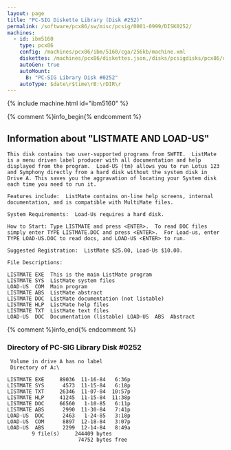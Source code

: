 ```yaml
---
layout: page
title: "PC-SIG Diskette Library (Disk #252)"
permalink: /software/pcx86/sw/misc/pcsig/0001-0999/DISK0252/
machines:
  - id: ibm5160
    type: pcx86
    config: /machines/pcx86/ibm/5160/cga/256kb/machine.xml
    diskettes: /machines/pcx86/diskettes.json,/disks/pcsigdisks/pcx86/diskettes.json
    autoGen: true
    autoMount:
      B: "PC-SIG Library Disk #0252"
    autoType: $date\r$time\rB:\rDIR\r
---
```


{% include machine.html id="ibm5160" %}

{% comment %}info_begin{% endcomment %}

## Information about "LISTMATE AND LOAD-US"

    This disk contains two user-supported programs from SWFTE.  ListMate
    is a menu driven label producer with all documentation and help
    displayed from the program.  Load-US (tm) allows you to run Lotus 123
    and Symphony directly from a hard disk without the system disk in
    Drive A. This saves you the aggravation of locating your System disk
    each time you need to run it.
    
    Features include:  ListMate contains on-line help screens, internal
    documentation, and is compatible with MultiMate files.
    
    System Requirements:  Load-Us requires a hard disk.
    
    How to Start: Type LISTMATE and press <ENTER>.  To read DOC files
    simply enter TYPE LISTMATE.DOC and press <ENTER>.  For Load-us, enter
    TYPE LOAD-US.DOC to read docs, and LOAD-US <ENTER> to run.
    
    Suggested Registration:  ListMate $25.00, Load-Us $10.00.
    
    File Descriptions:
    
    LISTMATE EXE  This is the main ListMate program
    LISTMATE SYS  ListMate system files
    LOAD-US  COM  Main program
    LISTMATE ABS  ListMate abstract
    LISTMATE DOC  ListMate documentation (not listable)
    LISTMATE HLP  ListMate help files
    LISTMATE TXT  ListMate text files
    LOAD-US  DOC  Documentation (listable) LOAD-US  ABS  Abstract
{% comment %}info_end{% endcomment %}


### Directory of PC-SIG Library Disk #0252

     Volume in drive A has no label
     Directory of A:\

    LISTMATE EXE     89036  11-16-84   6:36p
    LISTMATE SYS      4573  11-15-84   6:18p
    LISTMATE TXT     26346  11-07-84  10:57p
    LISTMATE HLP     41245  11-15-84  11:38p
    LISTMATE DOC     66560   1-10-85   6:11p
    LISTMATE ABS      2990  11-30-84   7:41p
    LOAD-US  DOC      2463   1-24-85   3:18p
    LOAD-US  COM      8897  12-18-84   3:07p
    LOAD-US  ABS      2299  12-14-84   8:49a
            9 file(s)     244409 bytes
                           74752 bytes free
